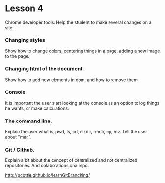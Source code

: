 # Lesson 4

Chrome developer tools. Help the student to make several changes on a site.

### Changing styles

Show how to change colors, centering things in a page, adding a new image to the page.

### Changing html of the document.

Show how to add new elements in dom, and how to remove them.

### Console

It is important the user start looking at the console as an option to log things he wants, or make calculations.

### The command line.

Explain the user what is, pwd, ls, cd, mkdir, rmdir, cp, mv. Tell the user about "man".

### Git / Github.

Explain a bit about the concept of centralized and not centralized repositories. And colaborations ona repo.

http://pcottle.github.io/learnGitBranching/
